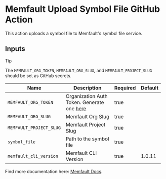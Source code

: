 # Memfault Upload Symbol File GitHub Action

This action uploads a symbol file to Memfault's symbol file service.

## Inputs

> [!TIP]
>
> The `MEMFAULT_ORG_TOKEN`, `MEMFAULT_ORG_SLUG`, and `MEMFAULT_PROJECT_SLUG`
> should be set as GitHub secrets.

| Name                    | Description                                                                                                    | Required | Default |
| ----------------------- | -------------------------------------------------------------------------------------------------------------- | -------- | ------- |
| `MEMFAULT_ORG_TOKEN`    | Organization Auth Token. Generate one [here](https://app.memfault.com/organizations/-/settings/auth-tokens) | true     |         |
| `MEMFAULT_ORG_SLUG`     | Memfault Org Slug                                                                                              | true     |         |
| `MEMFAULT_PROJECT_SLUG` | Memfault Project Slug                                                                                          | true     |         |
| `symbol_file`           | Path to the symbol file                                                                                        | true     |         |
| `memfault_cli_version`  | Memfault CLI Version                                                                                           | true     | 1.0.11  |

Find more documentation here: [Memfault Docs](https://docs.memfault.com/docs/ci/uploading-symbols).
